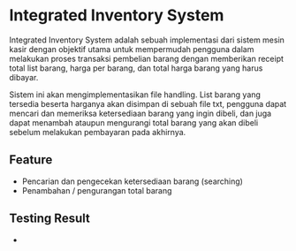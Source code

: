 # Integrated Inventory System

Integrated Inventory System adalah sebuah implementasi dari sistem mesin kasir dengan objektif utama untuk mempermudah pengguna dalam melakukan proses transaksi pembelian barang dengan memberikan receipt total list barang, harga per barang, dan total harga barang yang harus dibayar.

Sistem ini akan mengimplementasikan file handling. List barang yang tersedia beserta harganya akan disimpan di sebuah file txt, pengguna dapat mencari dan memeriksa ketersediaan barang yang ingin dibeli, dan juga dapat menambah ataupun mengurangi total barang yang akan dibeli sebelum melakukan pembayaran pada akhirnya.

## Feature

- Pencarian dan pengecekan ketersediaan barang (searching)
- Penambahan / pengurangan total barang

## Testing Result
- 

